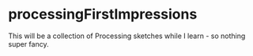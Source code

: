 # processingFirstImpressions
This will be a collection of Processing sketches while I learn - so nothing super fancy.

<head>
  <script type="text/javascript" src="processing.js"></script>
</head>

<body>
<canvas data-processing-sources="centerRotatingTriangle.pde"></canvas>
</body>
